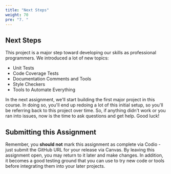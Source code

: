 ```yaml
---
title: "Next Steps"
weight: 70
pre: "7. "
---
```


## Next Steps

This project is a major step toward developing our skills as professional programmers. We introduced a lot of new topics:

* Unit Tests
* Code Coverage Tests
* Documentation Comments and Tools
* Style Checkers
* Tools to Automate Everything

In the next assignment, we'll start building the first major project in this course. In doing so, you'll end up redoing a lot of this initial setup, so you'll be referring back to this project over time. So, if anything didn't work or you ran into issues, now is the time to ask questions and get help. Good luck!

## Submitting this Assignment

Remember, you **should not** mark this assignment as complete via Codio - just submit the GitHub URL for your release via Canvas. By leaving this assignment open, you may return to it later and make changes. In addition, it becomes a good testing ground that you can use to try new code or tools before integrating them into your later projects. 